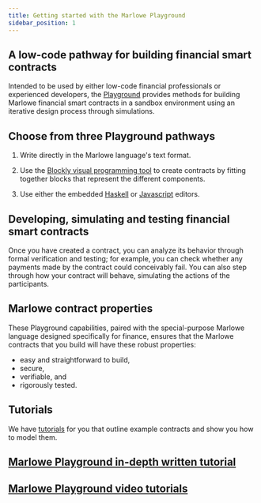 ```yaml
---
title: Getting started with the Marlowe Playground
sidebar_position: 1
---
```


## A low-code pathway for building financial smart contracts

Intended to be used by either low-code financial professionals or experienced developers, the [Playground](https://play.marlowe-finance.io) provides methods for building Marlowe financial smart contracts in a sandbox environment using an iterative design process through simulations. 

## Choose from three Playground pathways

1. Write directly in the Marlowe language's text format.

2. Use the [Blockly visual programming tool](writing-marlowe-with-blockly.md) to create contracts by fitting together blocks that represent the different components. 

3. Use either the embedded [Haskell](using-the-haskell-editor.md) or [Javascript](using-the-javascript-editor.md) editors. 

## Developing, simulating and testing financial smart contracts

Once you have created a contract, you can analyze its behavior through formal verification and testing; for example, you can check whether any payments made by the contract could conceivably fail. You can also step through how your contract will behave, simulating the actions of the participants.

## Marlowe contract properties

These Playground capabilities, paired with the special-purpose Marlowe language designed specifically for finance, ensures that the Marlowe contracts that you build will have these robust properties: 

* easy and straightforward to build, 
* secure, 
* verifiable, and 
* rigorously tested. 

## Tutorials

We have [tutorials](tutorials/tutorials-overview.md) for you that outline example contracts and show you how to model them. 

## [Marlowe Playground in-depth written tutorial](tutorials/playground-overview.md)

## [Marlowe Playground video tutorials](tutorials/video-tutorials-index.md#marlowe-playground-tutorials)
